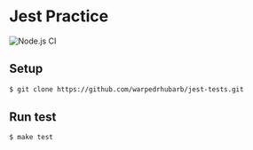 # Jest Practice

![Node.js CI](https://github.com/warpedrhubarb/hex-tests/workflows/CI/badge.svg)

## Setup
```sh
$ git clone https://github.com/warpedrhubarb/jest-tests.git
```


## Run test
```sh
$ make test
